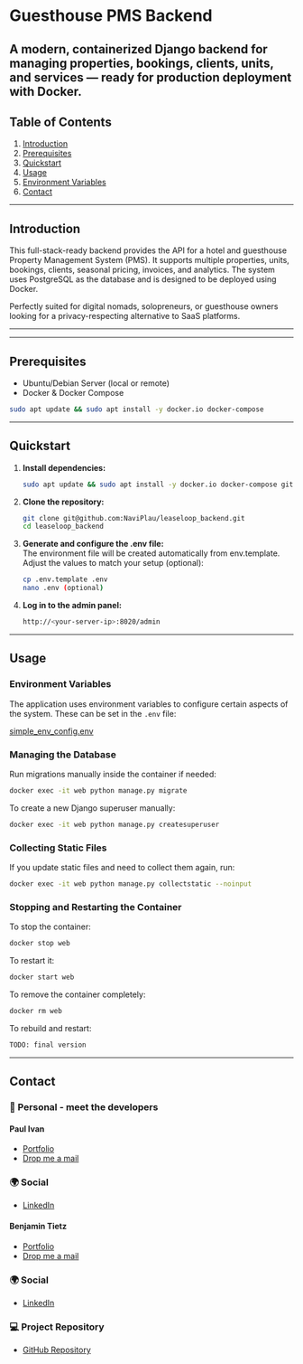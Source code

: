 # Guesthouse PMS Backend

## A modern, containerized Django backend for managing properties, bookings, clients, units, and services — ready for production deployment with Docker.

## Table of Contents

1. [Introduction](#introduction)
2. [Prerequisites](#prerequisites)
3. [Quickstart](#quickstart)
4. [Usage](#usage)
5. [Environment Variables](#environment-variables)
6. [Contact](#contact)

---

## Introduction

This full-stack-ready backend provides the API for a hotel and guesthouse Property Management System (PMS). It supports multiple properties, units, bookings, clients, seasonal pricing, invoices, and analytics. The system uses PostgreSQL as the database and is designed to be deployed using Docker.

Perfectly suited for digital nomads, solopreneurs, or guesthouse owners looking for a privacy-respecting alternative to SaaS platforms.

---

---

## Prerequisites

- Ubuntu/Debian Server (local or remote)
- Docker & Docker Compose

```sh
sudo apt update && sudo apt install -y docker.io docker-compose
```

---

## Quickstart

1. **Install dependencies:**
   ```sh
   sudo apt update && sudo apt install -y docker.io docker-compose git
   ```
2. **Clone the repository:**
   ```sh
   git clone git@github.com:NaviPlau/leaseloop_backend.git
   cd leaseloop_backend
   ```
3. **Generate and configure the .env file:** <br>
   The environment file will be created automatically from env.template.
   Adjust the values to match your setup (optional):
   ```sh
   cp .env.template .env
   nano .env (optional)
   ```
4. **Log in to the admin panel:**
   ```sh
   http://<your-server-ip>:8020/admin
   ```

---

## Usage

### **Environment Variables**

The application uses environment variables to configure certain aspects of the system. These can be set in the `.env` file:

[simple_env_config.env](truck_signs_designs/settings/simple_env_config.env)

### **Managing the Database**

Run migrations manually inside the container if needed:

```sh
docker exec -it web python manage.py migrate
```

To create a new Django superuser manually:

```sh
docker exec -it web python manage.py createsuperuser
```

### **Collecting Static Files**

If you update static files and need to collect them again, run:

```sh
docker exec -it web python manage.py collectstatic --noinput
```

### **Stopping and Restarting the Container**

To stop the container:

```sh
docker stop web
```

To restart it:

```sh
docker start web
```

To remove the container completely:

```sh
docker rm web
```

To rebuild and restart:

```sh
TODO: final version
```

---

## Contact

### 👤 Personal - meet the developers

#### Paul Ivan

- [Portfolio](https://paul-ivan.com/)
- [Drop me a mail](mailto:contact@paul-ivan.com)

### 🌍 Social

- [LinkedIn](https://www.linkedin.com/in/paul-ivan-a87585328/)

#### Benjamin Tietz

- [Portfolio](https://benjamin-tietz.com/)
- [Drop me a mail](mailto:mail@benjamin-tietz.com)

### 🌍 Social

- [LinkedIn](https://www.linkedin.com/in/benjamin-tietz/)

### 💻 Project Repository

- [GitHub Repository](https://github.com/NaviPlau/leaseloop_backend)
